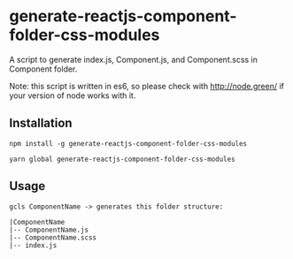 # generate-reactjs-component-folder-css-modules
A script to generate index.js, Component.js, and Component.scss in Component folder.

Note: this script is written in es6, so please check with http://node.green/ if your version of node works with it.

## Installation

```
npm install -g generate-reactjs-component-folder-css-modules
```

```
yarn global generate-reactjs-component-folder-css-modules
```

## Usage
```
gcls ComponentName -> generates this folder structure:
```

```
|ComponentName
|-- ComponentName.js
|-- ComponentName.scss
|-- index.js
```
